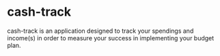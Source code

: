# cash-track
cash-track is an application designed to track your spendings and income(s) in order to measure your success in implementing your budget plan.
